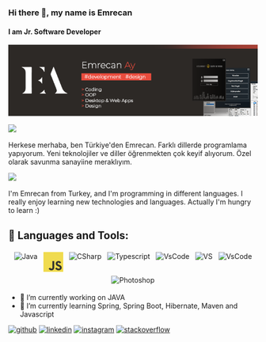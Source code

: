 ### Hi there 👋, my name is Emrecan
#### I am Jr. Software Developer
![I am Jr. Software Developer](https://raw.githubusercontent.com/emrecanAy/emrecanAy/main/github.png)

<img src="https://image.flaticon.com/icons/svg/2060/2060608.svg" width="13"/>

Herkese merhaba, ben Türkiye'den Emrecan. Farklı dillerde programlama yapıyorum. Yeni teknolojiler ve diller öğrenmekten çok keyif alıyorum. Özel olarak savunma sanayiine meraklıyım.

<img src="https://img2.pngio.com/fileflag-of-great-britain-17071800svg-wikimedia-commons-great-britain-flag-png-1024_614.png" width="13"/>

I'm Emrecan from Turkey, and I'm programming in different languages. I really enjoy learning new technologies and languages. Actually I'm hungry to learn :)

## 🧰 Languages and Tools:
<p align="center">
<img src="https://www.flaticon.com/svg/vstatic/svg/226/226777.svg?token=exp=1617489325~hmac=45a35945aed092bce232b09fd1bc352b" alt="Java" height="40" style="vertical-align:top; margin:4px">
<img src="https://raw.githubusercontent.com/github/explore/80688e429a7d4ef2fca1e82350fe8e3517d3494d/topics/javascript/javascript.png" alt="Javascript" height="40" style="vertical-align:top; margin:4px">
<img src="https://iconape.com/wp-content/files/sh/51404/svg/c--4.svg" alt="CSharp" height="40" style="vertical-align:top; margin:4px">
<img src="https://img.icons8.com/color/000000/typescript.png" height="40" alt="Typescript" style="vertical-align:top; margin:4px"/>
<img src="https://img.icons8.com/officel/16/000000/java-eclipse.png" alt="VsCode" height="40" style="vertical-align:top; margin:4px"/>
<img src="https://img.icons8.com/color/48/000000/visual-studio-2019.png" alt="VS" height="40" style="vertical-align:top; margin:4px">
<img src="https://img.icons8.com/fluent/48/000000/visual-studio-code-2019.png" alt="VsCode" height="40" style="vertical-align:top; margin:4px"/>
<img src="https://yalinbilgi.com/wp-content/uploads/2020/01/photoshop-son-kullanılan-dosyaları-temizleme.png" alt="Photoshop" height="40" style="vertical-align:top; margin:4px">
</p>

- 🔭 I’m currently working on JAVA 
- 🌱 I’m currently learning Spring, Spring Boot, Hibernate, Maven and Javascript 


[<img src='https://cdn.jsdelivr.net/npm/simple-icons@3.0.1/icons/github.svg' alt='github' height='40'>](https://github.com/emrecanAy)  [<img src='https://cdn.jsdelivr.net/npm/simple-icons@3.0.1/icons/linkedin.svg' alt='linkedin' height='40' >](https://www.linkedin.com/in/emrecan-ay/)  [<img src='https://cdn.jsdelivr.net/npm/simple-icons@3.0.1/icons/instagram.svg' alt='instagram' height='40' >](https://www.instagram.com/codemrecan/)  [<img src='https://cdn.jsdelivr.net/npm/simple-icons@3.0.1/icons/stackoverflow.svg' alt='stackoverflow' height='40' >](https://stackoverflow.com/users/15222467)  

